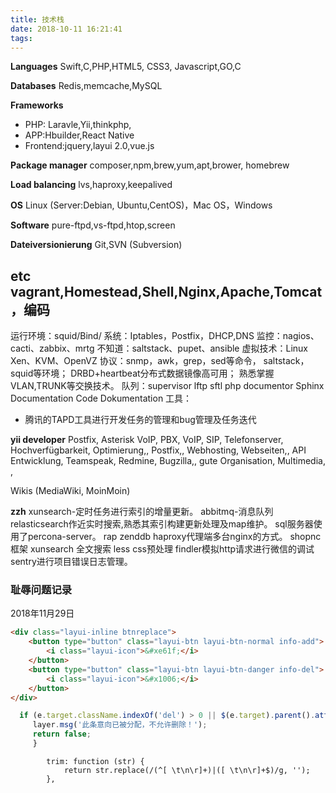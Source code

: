 ```yaml
---
title: 技术栈
date: 2018-10-11 16:21:41
tags:
---
```


**Languages**
Swift,C,PHP,HTML5, CSS3, Javascript,GO,C

**Databases**
Redis,memcache,MySQL

**Frameworks**

* PHP: Laravle,Yii,thinkphp,
* APP:Hbuilder,React Native
* Frontend:jquery,layui 2.0,vue.js

**Package manager**
composer,npm,brew,yum,apt,brower, homebrew

**Load balancing**
lvs,haproxy,keepalived

**OS**
Linux (Server:Debian, Ubuntu,CentOS)，Mac OS，Windows

**Software**
pure-ftpd,vs-ftpd,htop,screen

**Dateiversionierung**
Git,SVN (Subversion)

**etc**
vagrant,Homestead,Shell,Nginx,Apache,Tomcat，编码
--

运行环境：squid/Bind/
系统：Iptables，Postfix，DHCP,DNS
监控：nagios、cacti、zabbix、mrtg
不知道：saltstack、pupet、ansible
虚拟技术：Linux Xen、KVM、OpenVZ
协议：snmp，awk，grep，sed等命令，
saltstack，squid等环境；
DRBD+heartbeat分布式数据镜像高可用；
熟悉掌握VLAN,TRUNK等交换技术。
队列：supervisor
lftp
sftl
php documentor
Sphinx Documentation
Code Dokumentation
 工具：
 
 - 腾讯的TAPD工具进行开发任务的管理和bug管理及任务迭代
 
 **yii developer**
 Postfix, Asterisk VoIP, PBX, VoIP, SIP, Telefonserver, Hochverfügbarkeit, Optimierung,, Postfix,, Webhosting, Webseiten,, API Entwicklung, Teamspeak,  Redmine, Bugzilla,, gute Organisation, Multimedia, , 
 
 Wikis (MediaWiki, MoinMoin)
 
**zzh**
xunsearch-定时任务进行索引的增量更新。
abbitmq-消息队列
relasticsearch作近实时搜索,熟悉其索引构建更新处理及map维护。
sql服务器使用了percona-server。
rap
zenddb
haproxy代理端多台nginx的方式。
shopnc框架
xunsearch 全文搜索
less css预处理
findler模拟http请求进行微信的调试
sentry进行项目错误日志管理。



### 耻辱问题记录

2018年11月29日

```html
<div class="layui-inline btnreplace">
    <button type="button" class="layui-btn layui-btn-normal info-add">
        <i class="layui-icon">&#xe61f;</i>
    </button>             
    <button type="button" class="layui-btn layui-btn-danger info-del">
        <i class="layui-icon">&#x1006;</i>
    </button>
</div>
```

```js
  if (e.target.className.indexOf('del') > 0 || $(e.target).parent().attr('class').indexOf('del') > 0) {
     layer.msg('此条意向已被分配，不允许删除！');            
     return false;
     }
```


            trim: function (str) {
                return str.replace(/(^[ \t\n\r]+)|([ \t\n\r]+$)/g, '');
            },

